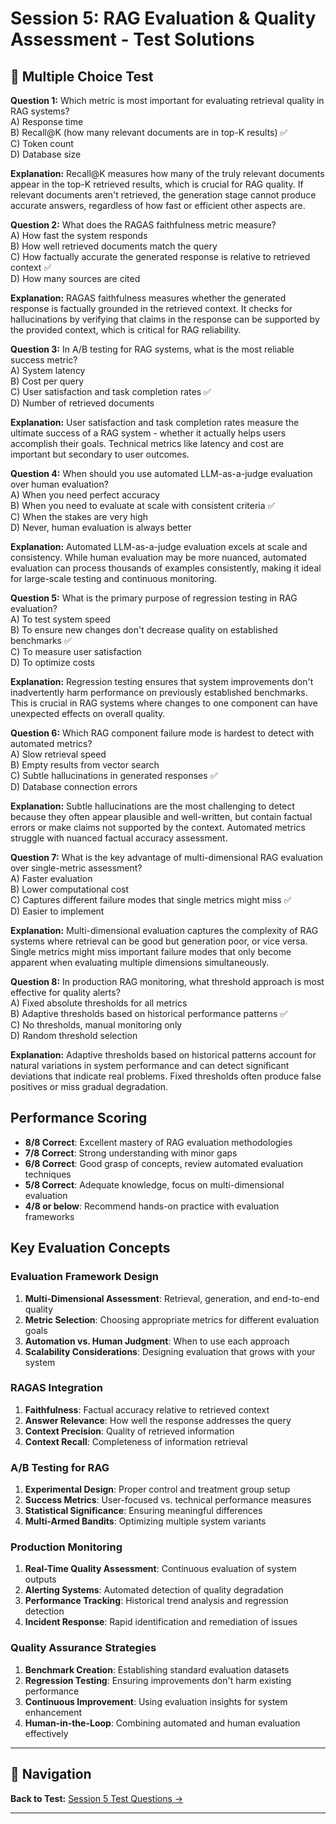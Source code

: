 # Session 5: RAG Evaluation & Quality Assessment - Test Solutions

## 📝 Multiple Choice Test

**Question 1:** Which metric is most important for evaluating retrieval quality in RAG systems?  
A) Response time  
B) Recall@K (how many relevant documents are in top-K results) ✅  
C) Token count  
D) Database size  

**Explanation:** Recall@K measures how many of the truly relevant documents appear in the top-K retrieved results, which is crucial for RAG quality. If relevant documents aren't retrieved, the generation stage cannot produce accurate answers, regardless of how fast or efficient other aspects are.

**Question 2:** What does the RAGAS faithfulness metric measure?  
A) How fast the system responds  
B) How well retrieved documents match the query  
C) How factually accurate the generated response is relative to retrieved context ✅  
D) How many sources are cited  

**Explanation:** RAGAS faithfulness measures whether the generated response is factually grounded in the retrieved context. It checks for hallucinations by verifying that claims in the response can be supported by the provided context, which is critical for RAG reliability.

**Question 3:** In A/B testing for RAG systems, what is the most reliable success metric?  
A) System latency  
B) Cost per query  
C) User satisfaction and task completion rates ✅  
D) Number of retrieved documents  

**Explanation:** User satisfaction and task completion rates measure the ultimate success of a RAG system - whether it actually helps users accomplish their goals. Technical metrics like latency and cost are important but secondary to user outcomes.

**Question 4:** When should you use automated LLM-as-a-judge evaluation over human evaluation?  
A) When you need perfect accuracy  
B) When you need to evaluate at scale with consistent criteria ✅  
C) When the stakes are very high  
D) Never, human evaluation is always better  

**Explanation:** Automated LLM-as-a-judge evaluation excels at scale and consistency. While human evaluation may be more nuanced, automated evaluation can process thousands of examples consistently, making it ideal for large-scale testing and continuous monitoring.

**Question 5:** What is the primary purpose of regression testing in RAG evaluation?  
A) To test system speed  
B) To ensure new changes don't decrease quality on established benchmarks ✅  
C) To measure user satisfaction  
D) To optimize costs  

**Explanation:** Regression testing ensures that system improvements don't inadvertently harm performance on previously established benchmarks. This is crucial in RAG systems where changes to one component can have unexpected effects on overall quality.

**Question 6:** Which RAG component failure mode is hardest to detect with automated metrics?  
A) Slow retrieval speed  
B) Empty results from vector search  
C) Subtle hallucinations in generated responses ✅  
D) Database connection errors  

**Explanation:** Subtle hallucinations are the most challenging to detect because they often appear plausible and well-written, but contain factual errors or make claims not supported by the context. Automated metrics struggle with nuanced factual accuracy assessment.

**Question 7:** What is the key advantage of multi-dimensional RAG evaluation over single-metric assessment?  
A) Faster evaluation  
B) Lower computational cost  
C) Captures different failure modes that single metrics might miss ✅  
D) Easier to implement  

**Explanation:** Multi-dimensional evaluation captures the complexity of RAG systems where retrieval can be good but generation poor, or vice versa. Single metrics might miss important failure modes that only become apparent when evaluating multiple dimensions simultaneously.

**Question 8:** In production RAG monitoring, what threshold approach is most effective for quality alerts?  
A) Fixed absolute thresholds for all metrics  
B) Adaptive thresholds based on historical performance patterns ✅  
C) No thresholds, manual monitoring only  
D) Random threshold selection  

**Explanation:** Adaptive thresholds based on historical patterns account for natural variations in system performance and can detect significant deviations that indicate real problems. Fixed thresholds often produce false positives or miss gradual degradation.

## Performance Scoring

- **8/8 Correct**: Excellent mastery of RAG evaluation methodologies  
- **7/8 Correct**: Strong understanding with minor gaps  
- **6/8 Correct**: Good grasp of concepts, review automated evaluation techniques  
- **5/8 Correct**: Adequate knowledge, focus on multi-dimensional evaluation  
- **4/8 or below**: Recommend hands-on practice with evaluation frameworks  

## Key Evaluation Concepts

### Evaluation Framework Design

1. **Multi-Dimensional Assessment**: Retrieval, generation, and end-to-end quality  
2. **Metric Selection**: Choosing appropriate metrics for different evaluation goals  
3. **Automation vs. Human Judgment**: When to use each approach  
4. **Scalability Considerations**: Designing evaluation that grows with your system  

### RAGAS Integration

1. **Faithfulness**: Factual accuracy relative to retrieved context  
2. **Answer Relevance**: How well the response addresses the query  
3. **Context Precision**: Quality of retrieved information  
4. **Context Recall**: Completeness of information retrieval  

### A/B Testing for RAG

1. **Experimental Design**: Proper control and treatment group setup  
2. **Success Metrics**: User-focused vs. technical performance measures  
3. **Statistical Significance**: Ensuring meaningful differences  
4. **Multi-Armed Bandits**: Optimizing multiple system variants  

### Production Monitoring

1. **Real-Time Quality Assessment**: Continuous evaluation of system outputs  
2. **Alerting Systems**: Automated detection of quality degradation  
3. **Performance Tracking**: Historical trend analysis and regression detection  
4. **Incident Response**: Rapid identification and remediation of issues  

### Quality Assurance Strategies

1. **Benchmark Creation**: Establishing standard evaluation datasets  
2. **Regression Testing**: Ensuring improvements don't harm existing performance  
3. **Continuous Improvement**: Using evaluation insights for system enhancement  
4. **Human-in-the-Loop**: Combining automated and human evaluation effectively

---

## 🧭 Navigation

**Back to Test:** [Session 5 Test Questions →](Session5_*.md#multiple-choice-test)

---
